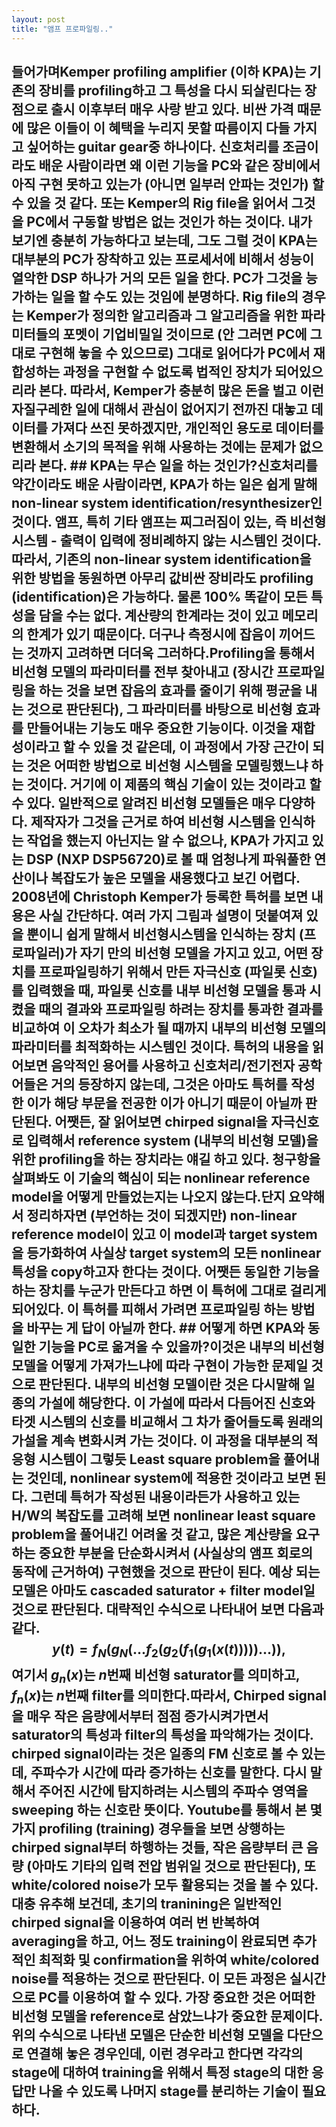 ```yaml
---
layout: post
title: "앰프 프로파일링.."
---
```


## 들어가며Kemper profiling amplifier (이하 KPA)는 기존의 장비를 profiling하고 그 특성을 다시 되살린다는 장점으로 출시 이후부터 매우 사랑 받고 있다. 비싼 가격 때문에 많은 이들이 이 혜택을 누리지 못할 따름이지 다들 가지고 싶어하는 guitar gear중 하나이다. 신호처리를 조금이라도 배운 사람이라면 왜 이런 기능을 PC와 같은 장비에서 아직 구현 못하고 있는가 (아니면 일부러 안파는 것인가) 할 수 있을 것 같다. 또는 Kemper의 Rig file을 읽어서 그것을 PC에서 구동할 방법은 없는 것인가 하는 것이다. 내가 보기엔 충분히 가능하다고 보는데, 그도 그럴 것이 KPA는 대부분의 PC가 장착하고 있는 프로세서에 비해서 성능이 열악한 DSP 하나가 거의 모든 일을 한다. PC가 그것을 능가하는 일을 할 수도 있는 것임에 분명하다. Rig file의 경우는 Kemper가 정의한 알고리즘과 그 알고리즘을 위한 파라미터들의 포멧이 기업비밀일 것이므로 (안 그러면 PC에 그대로 구현해 놓을 수 있으므로) 그대로 읽어다가 PC에서 재합성하는 과정을 구현할 수 없도록 법적인 장치가 되어있으리라 본다. 따라서, Kemper가 충분히 많은 돈을 벌고 이런 자질구레한 일에 대해서 관심이 없어지기 전까진 대놓고 데이터를 가져다 쓰진 못하겠지만, 개인적인 용도로 데이터를 변환해서 소기의 목적을 위해 사용하는 것에는 문제가 없으리라 본다. ## KPA는 무슨 일을 하는 것인가?신호처리를 약간이라도 배운 사람이라면, KPA가 하는 일은 쉽게 말해 non-linear system identification/resynthesizer인 것이다. 앰프, 특히 기타 앰프는 찌그러짐이 있는, 즉 비선형 시스템 - 출력이 입력에 정비례하지 않는 시스템인 것이다. 따라서, 기존의 non-linear system identification을 위한 방법을 동원하면 아무리 값비싼 장비라도 profiling (identification)은 가능하다. 물론 100% 똑같이 모든 특성을 담을 수는 없다. 계산량의 한계라는 것이 있고 메모리의 한계가 있기 때문이다. 더구나 측정시에 잡음이 끼어드는 것까지 고려하면 더더욱 그러하다.Profiling을 통해서 비선형 모델의 파라미터를 전부 찾아내고 (장시간 프로파일링을 하는 것을 보면 잡음의 효과를 줄이기 위해 평균을 내는 것으로 판단된다), 그 파라미터를 바탕으로 비선형 효과를 만들어내는 기능도 매우 중요한 기능이다. 이것을 재합성이라고 할 수 있을 것 같은데, 이 과정에서 가장 근간이 되는 것은 어떠한 방법으로 비선형 시스템을 모델링했느냐 하는 것이다. 거기에 이 제품의 핵심 기술이 있는 것이라고 할 수 있다. 일반적으로 알려진 비선형 모델들은 매우 다양하다. 제작자가 그것을 근거로 하여 비선형 시스템을 인식하는 작업을 했는지 아닌지는 알 수 없으나, KPA가 가지고 있는 DSP (NXP DSP56720)로 볼 때 엄청나게 파워풀한 연산이나 복잡도가 높은 모델을 새용했다고 보긴 어렵다. 2008년에 Christoph Kemper가 등록한 특허를 보면 내용은 사실 간단하다. 여러 가지 그림과 설명이 덧붙여져 있을 뿐이니 쉽게 말해서 비선형시스템을 인식하는 장치 (프로파일러)가 자기 만의 비선형 모델을 가지고 있고, 어떤 장치를 프로파일링하기 위해서 만든 자극신호 (파일롯 신호)를 입력했을 때, 파일롯 신호를 내부 비선형 모델을 통과 시켰을 때의 결과와 프로파일링 하려는 장치를 통과한 결과를 비교하여 이 오차가 최소가 될 때까지 내부의 비선형 모델의 파라미터를 최적화하는 시스템인 것이다. 특허의 내용을 읽어보면 음악적인 용어를 사용하고 신호처리/전기전자 공학 어들은 거의 등장하지 않는데, 그것은 아마도 특허를 작성한 이가 해당 부문을 전공한 이가 아니기 때문이 아닐까 판단된다. 어쨋든, 잘 읽어보면 chirped signal을 자극신호로 입력해서 reference system (내부의 비선형 모델)을 위한 profiling을 하는 장치라는 얘길 하고 있다. 청구항을 살펴봐도 이 기술의 핵심이 되는 nonlinear reference model을 어떻게 만들었는지는 나오지 않는다.단지 요약해서 정리하자면 (부언하는 것이 되겠지만) non-linear reference model이 있고 이 model과 target system을 등가화하여 사실상 target system의 모든 nonlinear 특성을 copy하고자 한다는 것이다. 어쨋든 동일한 기능을 하는 장치를 누군가 만든다고 하면 이 특허에 그대로 걸리게 되어있다. 이 특허를 피해서 가려면 프로파일링 하는 방법을 바꾸는 게 답이 아닐까 한다. ## 어떻게 하면 KPA와 동일한 기능을 PC로 옮겨올 수 있을까?이것은 내부의 비선형 모델을 어떻게 가져가느냐에 따라 구현이 가능한 문제일 것으로 판단된다. 내부의 비선형 모델이란 것은 다시말해 일종의 가설에 해당한다. 이 가설에 따라서 다듬어진 신호와 타겟 시스템의 신호를 비교해서 그 차가 줄어들도록 원래의 가설을 계속 변화시켜 가는 것이다. 이 과정을 대부분의 적응형 시스템이 그렇듯 Least square problem을 풀어내는 것인데, nonlinear system에 적용한 것이라고 보면 된다. 그런데 특허가 작성된 내용이라든가 사용하고 있는 H/W의 복잡도를 고려해 보면 nonlinear least square problem을 풀어내긴 어려울 것 같고, 많은 계산량을 요구하는 중요한 부분을 단순화시켜서 (사실상의 앰프 회로의 동작에 근거하여) 구현했을 것으로 판단이 된다. 예상 되는 모델은 아마도 cascaded saturator + filter model일 것으로 판단된다. 대략적인 수식으로 나타내어 보면 다음과 같다.$$ y(t) = f_N (g_N (... f_2 (g_2(f_1 (g_1(x(t)))))...)), $$여기서 $g_n(x)$는 $n$번째 비선형 saturator를 의미하고, $f_n(x)$는 $n$번째 filter를 의미한다.따라서, Chirped signal을 매우 작은 음량에서부터 점점 증가시켜가면서 saturator의 특성과 filter의 특성을 파악해가는 것이다. chirped signal이라는 것은 일종의 FM 신호로 볼 수 있는데, 주파수가 시간에 따라 증가하는 신호를 말한다. 다시 말해서 주어진 시간에 탐지하려는 시스템의 주파수 영역을 sweeping 하는 신호란 뜻이다. Youtube를 통해서 본 몇 가지 profiling (training) 경우들을 보면 상행하는 chirped signal부터 하행하는 것들, 작은 음량부터 큰 음량 (아마도 기타의 입력 전압 범위일 것으로 판단된다), 또 white/colored noise가 모두 활용되는 것을 볼 수 있다. 대충 유추해 보건데, 초기의 tranining은 일반적인 chirped signal을 이용하여 여러 번 반복하여 averaging을 하고, 어느 정도 training이 완료되면 추가적인 최적화 및 confirmation을 위하여 white/colored noise를 적용하는 것으로 판단된다. 이 모든 과정은 실시간으로 PC를 이용하여 할 수 있다. 가장 중요한 것은 어떠한 비선형 모델을 reference로 삼았느냐가 중요한 문제이다.위의 수식으로 나타낸 모델은 단순한 비선형 모델을 다단으로 연결해 놓은 경우인데, 이런 경우라고 한다면 각각의 stage에 대하여 training을 위해서 특정 stage의 대한 응답만 나올 수 있도록 나머지 stage를 분리하는 기술이 필요하다. 

